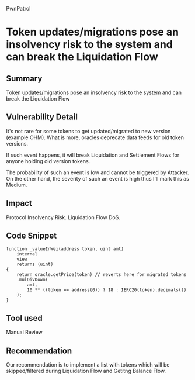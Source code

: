 PwnPatrol
# Token updates/migrations pose an insolvency risk to the system and can break the Liquidation Flow

## Summary
Token updates/migrations pose an insolvency risk to the system and can break the Liquidation Flow

## Vulnerability Detail
It's not rare for some tokens to get updated/migrated to new version (example OHM). What is more, oracles deprecate data feeds for old token versions.

If such event happens, it will break Liquidation and Settlement Flows for anyone holding old version tokens.

The probability of such an event is low and cannot be triggered by Attacker. On the other hand, the severity of such an event is high thus I'll mark this as Medium. 

## Impact
Protocol Insolvency Risk.
Liquidation Flow DoS.

## Code Snippet
```solidity
function _valueInWei(address token, uint amt)
    internal
    view
    returns (uint)
{
    return oracle.getPrice(token) // reverts here for migrated tokens
    .mulDivDown(
        amt,
        10 ** ((token == address(0)) ? 18 : IERC20(token).decimals())
    );
}
```

## Tool used

Manual Review

## Recommendation
Our recommendation is to implement a list with tokens which will be skipped/filtered during Liquidation Flow and Getitng Balance Flow.